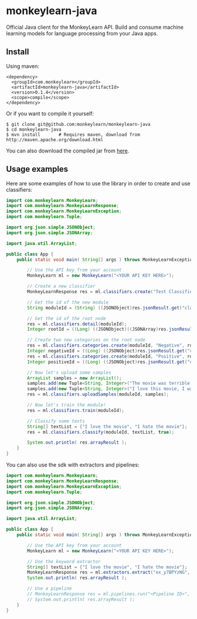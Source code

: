# monkeylearn-java
Official Java client for the MonkeyLearn API. Build and consume machine learning models for language processing from your Java apps.

Install
-------

Using maven:

    <dependency>
      <groupId>com.monkeylearn</groupId>
      <artifactId>monkeylearn-java</artifactId>
      <version>0.1.4</version>
      <scope>compile</scope>
    </dependency>

Or if you want to compile it yourself:

    $ git clone git@github.com:monkeylearn/monkeylearn-java
    $ cd monkeylearn-java
    $ mvn install       # Requires maven, download from http://maven.apache.org/download.html

You can also download the compiled jar from [here](https://oss.sonatype.org/service/local/repositories/releases/content/com/monkeylearn/monkeylearn-java/0.1.4/monkeylearn-java-0.1.4-jar-with-dependencies.jar).


Usage examples
--------------

Here are some examples of how to use the library in order to create and use classifiers:
```java
import com.monkeylearn.MonkeyLearn;
import com.monkeylearn.MonkeyLearnResponse;
import com.monkeylearn.MonkeyLearnException;
import com.monkeylearn.Tuple;

import org.json.simple.JSONObject;
import org.json.simple.JSONArray;

import java.util.ArrayList;

public class App {
    public static void main( String[] args ) throws MonkeyLearnException {

        // Use the API key from your account
        MonkeyLearn ml = new MonkeyLearn("<YOUR API KEY HERE>");

        // Create a new classifier
        MonkeyLearnResponse res = ml.classifiers.create("Test Classifier", "Some description");

        // Get the id of the new module
        String moduleId = (String) ((JSONObject)res.jsonResult.get("classifier")).get("hashed_id");

        // Get the id of the root node
        res = ml.classifiers.detail(moduleId);
        Integer rootId = ((Long) ((JSONObject)((JSONArray)res.jsonResult.get("sandbox_categories")).get(0)).get("id")).intValue();

        // Create two new categories on the root node
        res = ml.classifiers.categories.create(moduleId, "Negative", rootId);
        Integer negativeId = ((Long) ((JSONObject)res.jsonResult.get("category")).get("id")).intValue();
        res = ml.classifiers.categories.create(moduleId, "Positive", rootId);
        Integer positiveId = ((Long) ((JSONObject)res.jsonResult.get("category")).get("id")).intValue();

        // Now let's upload some samples
        ArrayList samples = new ArrayList();
        samples.add(new Tuple<String, Integer>("The movie was terrible, I hated it.", negativeId));
        samples.add(new Tuple<String, Integer>("I love this movie, I want to watch it again!", positiveId));
        res = ml.classifiers.uploadSamples(moduleId, samples);

        // Now let's train the module!
        res = ml.classifiers.train(moduleId);

        // Classify some texts
        String[] textList = {"I love the movie", "I hate the movie"};
        res = ml.classifiers.classify(moduleId, textList, true);

        System.out.println( res.arrayResult );
    }
}

```

You can also use the sdk with extractors and pipelines:

```java
import com.monkeylearn.MonkeyLearn;
import com.monkeylearn.MonkeyLearnResponse;
import com.monkeylearn.MonkeyLearnException;
import com.monkeylearn.Tuple;

import org.json.simple.JSONObject;
import org.json.simple.JSONArray;

import java.util.ArrayList;

public class App {
    public static void main( String[] args ) throws MonkeyLearnException {

        // Use the API key from your account
        MonkeyLearn ml = new MonkeyLearn("<YOUR API KEY HERE>");

        // Use the keyword extractor
        String[] textList = {"I love the movie", "I hate the movie"};
        MonkeyLearnResponse res = ml.extractors.extract("ex_y7BPYzNG", textList);
        System.out.println( res.arrayResult );

        // Use a pipeline
        // MonkeyLearnResponse res = ml.pipelines.run("<Pipeline ID>", someJsonHere);
        // System.out.println( res.arrayResult );
    }
}

```
